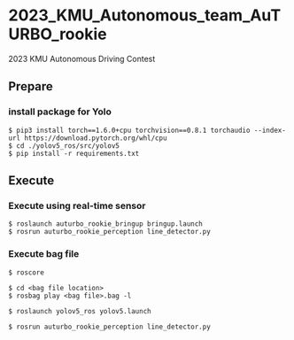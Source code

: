 # 2023_KMU_Autonomous_team_AuTURBO_rookie
2023 KMU Autonomous Driving Contest 

## Prepare
### install package for Yolo
```
$ pip3 install torch==1.6.0+cpu torchvision==0.8.1 torchaudio --index-url https://download.pytorch.org/whl/cpu
$ cd ./yolov5_ros/src/yolov5
$ pip install -r requirements.txt
```

## Execute
### Execute using real-time sensor
```
$ roslaunch auturbo_rookie_bringup bringup.launch
$ rosrun auturbo_rookie_perception line_detector.py
```

### Execute bag file
```
$ roscore

$ cd <bag file location>
$ rosbag play <bag file>.bag -l

$ roslaunch yolov5_ros yolov5.launch

$ rosrun auturbo_rookie_perception line_detector.py
```